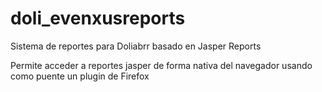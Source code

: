 doli_evenxusreports
===================

Sistema de reportes para Doliabrr basado en Jasper Reports

Permite acceder a reportes jasper de forma nativa del navegador usando como puente un plugin de Firefox
